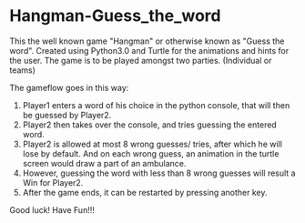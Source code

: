 # Hangman-Guess_the_word

This the well known game "Hangman" or otherwise known as "Guess the word". Created using Python3.0 and Turtle for the animations and hints for the user.
The game is to be played amongst two parties. (Individual or teams)

The gameflow goes in this way:
1. Player1 enters a word of his choice in the python console, that will then be guessed by Player2.
2. Player2 then takes over the console, and tries guessing the entered word.
3. Player2 is allowed at most 8 wrong guesses/ tries, after which he will lose by default. And on each wrong guess, an animation in the turtle screen would draw a part of an ambulance.
4. However, guessing the word with less than 8 wrong guesses will result a Win for Player2.
5. After the game ends, it can be restarted by pressing another key.

Good luck! Have Fun!!!
